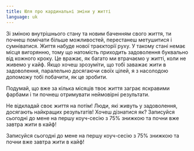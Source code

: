 ```yaml
---
title: Юля про кардинальні зміни у житті
language: uk
---
```


<p>Зі зміною внутрішнього стану та новим баченням свого життя, ти почнеш помічати
більше можливостей, перестанеш метушитися і сумніватися. Життя набуде нової
траєкторії руху. У такому стані немає місця вигорянню, тому що натомість
приходить задоволення буквально від кожного кроку. Це вражає, як багато ми
втрачаємо у житті, коли не живемо у кайф. Якщо хочеш зрозуміти, що тобі заважає
жити в задоволення, паралельно досягаючи своїх цілей, я з насолодою допоможу
тобі побачити, як це зробити.</p>

<p>Подумай, що вже за кілька місяців твоє життя заграє яскравими фарбами і ти
почнеш отримувати неймовірні результати.</p>

<p>Не відкладай своє життя на потім! Люди, які живуть у задоволення, досягають
найкращих результатів! Хочеш дізнатися як? Записуйся сьогодні до мене на першу
коуч-сесію з 75% знижкою та почни вже завтра жити в кайф!</p>

<span class='text-caveat'>Записуйся сьогодні до мене на першу коуч-сесію
з 75% знижкою та почни вже завтра жити в кайф!
</span>